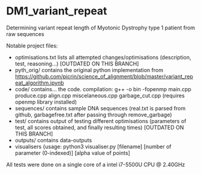 # DM1_variant_repeat
Determining variant repeat length of Myotonic Dystrophy type 1 patient from raw sequences

Notable project files:

- optimisations.txt lists all attempted changes/optimisations (description, test, reasoning...) [OUTDATED ON THIS BRANCH]
- pyth_orig/ contains the original python implementation from https://github.com/picrin/science_of_alignment/blob/master/variant_repeat_algorithm.ipynb
- code/ contains... the code. compilation:  g++ -o bin -fopenmp main.cpp produce.cpp align.cpp miscelaneous.cpp garbage_cut.cpp  (requires openmp library installed)
- sequences/ contains sample DNA sequences (real.txt is parsed from github, garbagefree.txt after passing through remove_garbage)
- test/ contains output of testing different optimisations (parameters of test, all scores obtained, and finally resulting times) [OUTDATED ON THIS BRANCH]
- outputs/ contains data-outputs
- visualisers {usage: python3 visualiser.py [filename] [number of parameter (0-indexed)] [alpha value of points]

All tests were done on a single core of a intel i7-5500U CPU @ 2.40GHz

